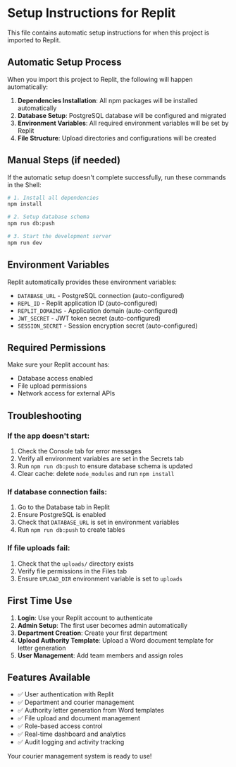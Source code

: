 # Setup Instructions for Replit

This file contains automatic setup instructions for when this project is imported to Replit.

## Automatic Setup Process

When you import this project to Replit, the following will happen automatically:

1. **Dependencies Installation**: All npm packages will be installed automatically
2. **Database Setup**: PostgreSQL database will be configured and migrated
3. **Environment Variables**: All required environment variables will be set by Replit
4. **File Structure**: Upload directories and configurations will be created

## Manual Steps (if needed)

If the automatic setup doesn't complete successfully, run these commands in the Shell:

```bash
# 1. Install all dependencies
npm install

# 2. Setup database schema
npm run db:push

# 3. Start the development server
npm run dev
```

## Environment Variables

Replit automatically provides these environment variables:
- `DATABASE_URL` - PostgreSQL connection (auto-configured)
- `REPL_ID` - Replit application ID (auto-configured)
- `REPLIT_DOMAINS` - Application domain (auto-configured)
- `JWT_SECRET` - JWT token secret (auto-configured)
- `SESSION_SECRET` - Session encryption secret (auto-configured)

## Required Permissions

Make sure your Replit account has:
- Database access enabled
- File upload permissions
- Network access for external APIs

## Troubleshooting

### If the app doesn't start:
1. Check the Console tab for error messages
2. Verify all environment variables are set in the Secrets tab
3. Run `npm run db:push` to ensure database schema is updated
4. Clear cache: delete `node_modules` and run `npm install`

### If database connection fails:
1. Go to the Database tab in Replit
2. Ensure PostgreSQL is enabled
3. Check that `DATABASE_URL` is set in environment variables
4. Run `npm run db:push` to create tables

### If file uploads fail:
1. Check that the `uploads/` directory exists
2. Verify file permissions in the Files tab
3. Ensure `UPLOAD_DIR` environment variable is set to `uploads`

## First Time Use

1. **Login**: Use your Replit account to authenticate
2. **Admin Setup**: The first user becomes admin automatically
3. **Department Creation**: Create your first department
4. **Upload Authority Template**: Upload a Word document template for letter generation
5. **User Management**: Add team members and assign roles

## Features Available

- ✅ User authentication with Replit
- ✅ Department and courier management
- ✅ Authority letter generation from Word templates
- ✅ File upload and document management
- ✅ Role-based access control
- ✅ Real-time dashboard and analytics
- ✅ Audit logging and activity tracking

Your courier management system is ready to use!